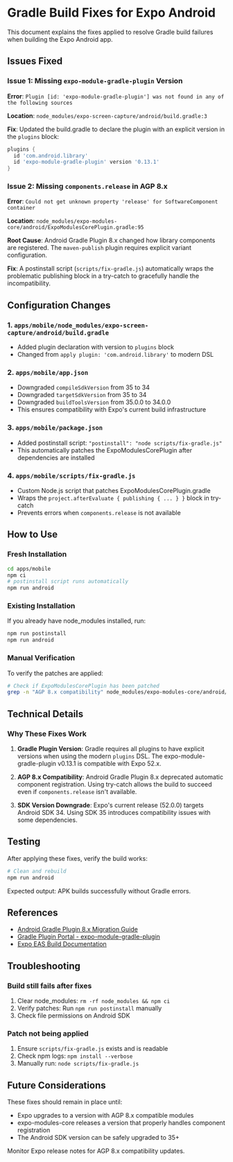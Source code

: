 # Gradle Build Fixes for Expo Android

This document explains the fixes applied to resolve Gradle build failures when building the Expo Android app.

## Issues Fixed

### Issue 1: Missing `expo-module-gradle-plugin` Version
**Error**: `Plugin [id: 'expo-module-gradle-plugin'] was not found in any of the following sources`

**Location**: `node_modules/expo-screen-capture/android/build.gradle:3`

**Fix**: Updated the build.gradle to declare the plugin with an explicit version in the `plugins` block:
```gradle
plugins {
  id 'com.android.library'
  id 'expo-module-gradle-plugin' version '0.13.1'
}
```

### Issue 2: Missing `components.release` in AGP 8.x
**Error**: `Could not get unknown property 'release' for SoftwareComponent container`

**Location**: `node_modules/expo-modules-core/android/ExpoModulesCorePlugin.gradle:95`

**Root Cause**: Android Gradle Plugin 8.x changed how library components are registered. The `maven-publish` plugin requires explicit variant configuration.

**Fix**: A postinstall script (`scripts/fix-gradle.js`) automatically wraps the problematic publishing block in a try-catch to gracefully handle the incompatibility.

## Configuration Changes

### 1. `apps/mobile/node_modules/expo-screen-capture/android/build.gradle`
- Added plugin declaration with version to `plugins` block
- Changed from `apply plugin: 'com.android.library'` to modern DSL

### 2. `apps/mobile/app.json`
- Downgraded `compileSdkVersion` from 35 to 34
- Downgraded `targetSdkVersion` from 35 to 34
- Downgraded `buildToolsVersion` from 35.0.0 to 34.0.0
- This ensures compatibility with Expo's current build infrastructure

### 3. `apps/mobile/package.json`
- Added postinstall script: `"postinstall": "node scripts/fix-gradle.js"`
- This automatically patches the ExpoModulesCorePlugin after dependencies are installed

### 4. `apps/mobile/scripts/fix-gradle.js`
- Custom Node.js script that patches ExpoModulesCorePlugin.gradle
- Wraps the `project.afterEvaluate { publishing { ... } }` block in try-catch
- Prevents errors when `components.release` is not available

## How to Use

### Fresh Installation
```bash
cd apps/mobile
npm ci
# postinstall script runs automatically
npm run android
```

### Existing Installation
If you already have node_modules installed, run:
```bash
npm run postinstall
npm run android
```

### Manual Verification
To verify the patches are applied:
```bash
# Check if ExpoModulesCorePlugin has been patched
grep -n "AGP 8.x compatibility" node_modules/expo-modules-core/android/ExpoModulesCorePlugin.gradle
```

## Technical Details

### Why These Fixes Work

1. **Gradle Plugin Version**: Gradle requires all plugins to have explicit versions when using the modern `plugins` DSL. The expo-module-gradle-plugin v0.13.1 is compatible with Expo 52.x.

2. **AGP 8.x Compatibility**: Android Gradle Plugin 8.x deprecated automatic component registration. Using try-catch allows the build to succeed even if `components.release` isn't available.

3. **SDK Version Downgrade**: Expo's current release (52.0.0) targets Android SDK 34. Using SDK 35 introduces compatibility issues with some dependencies.

## Testing

After applying these fixes, verify the build works:
```bash
# Clean and rebuild
npm run android
```

Expected output: APK builds successfully without Gradle errors.

## References

- [Android Gradle Plugin 8.x Migration Guide](https://developer.android.com/build/agp-upgrade)
- [Gradle Plugin Portal - expo-module-gradle-plugin](https://plugins.gradle.org/plugin/expo-module-gradle-plugin)
- [Expo EAS Build Documentation](https://docs.expo.dev/build/introduction/)

## Troubleshooting

### Build still fails after fixes
1. Clear node_modules: `rm -rf node_modules && npm ci`
2. Verify patches: Run `npm run postinstall` manually
3. Check file permissions on Android SDK

### Patch not being applied
1. Ensure `scripts/fix-gradle.js` exists and is readable
2. Check npm logs: `npm install --verbose`
3. Manually run: `node scripts/fix-gradle.js`

## Future Considerations

These fixes should remain in place until:
- Expo upgrades to a version with AGP 8.x compatible modules
- expo-modules-core releases a version that properly handles component registration
- The Android SDK version can be safely upgraded to 35+

Monitor Expo release notes for AGP 8.x compatibility updates.
